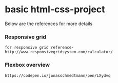 # basic html-css-project

Below are the references for more details

### Responsive grid

    for responsive grid reference- http://www.responsivegridsystem.com/calculator/

### Flexbox overview
    https://codepen.io/jonasschmedtmann/pen/LXydvq
